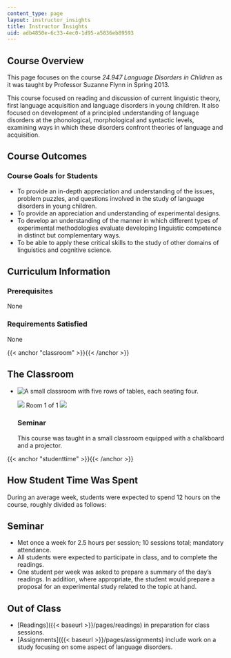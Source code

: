 ```yaml
---
content_type: page
layout: instructor_insights
title: Instructor Insights
uid: adb4850e-6c33-4ec0-1d95-a5836eb89593
---
```


Course Overview
---------------

This page focuses on the course _24.947 Language Disorders in Children_ as it was taught by Professor Suzanne Flynn in Spring 2013.

This course focused on reading and discussion of current linguistic theory, first language acquisition and language disorders in young children. It also focused on development of a principled understanding of language disorders at the phonological, morphological and syntactic levels, examining ways in which these disorders confront theories of language and acquisition.

Course Outcomes
---------------

### Course Goals for Students

*   To provide an in-depth appreciation and understanding of the issues, problem puzzles, and questions involved in the study of language disorders in young children.
*   To provide an appreciation and understanding of experimental designs.
*   To develop an understanding of the manner in which different types of experimental methodologies evaluate developing linguistic competence in distinct but complementary ways.
*   To be able to apply these critical skills to the study of other domains of linguistics and cognitive science.

Curriculum Information
----------------------

### Prerequisites

None

### Requirements Satisfied

None

{{< anchor "classroom" >}}{{< /anchor >}}

The Classroom
-------------

*   ![A small classroom with five rows of tables, each seating four.](BASEURL_PLACEHOLDER/resources/24-947_classroom-1)
    
    ![](/images/educator/classroom_prev_dim.png) Room 1 of 1 ![](/images/educator/classroom_next_dim.png)
    
    ### Seminar
    
    This course was taught in a small classroom equipped with a chalkboard and a projector.
    

{{< anchor "studenttime" >}}{{< /anchor >}}

How Student Time Was Spent
--------------------------

During an average week, students were expected to spend 12 hours on the course, roughly divided as follows:

Seminar
-------

*   Met once a week for 2.5 hours per session; 10 sessions total; mandatory attendance.
*   All students were expected to participate in class, and to complete the readings.
*   One student per week was asked to prepare a summary of the day’s readings. In addition, where appropriate, the student would prepare a proposal for an experimental study related to the topic at hand.

Out of Class
------------

*   [Readings]({{< baseurl >}}/pages/readings) in preparation for class sessions.
*   [Assignments]({{< baseurl >}}/pages/assignments) include work on a study focusing on some aspect of language disorders.